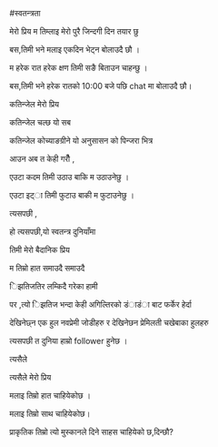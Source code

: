 #स्वतन्त्रता 

मेरो प्रिय म तिम्लाइ मेरो पुरै जिन्दगी दिन तयार छु 

बस,तिमी भने मलाइ एकदिन भेट्न बोलाउदै छौ ।

म हरेक रात हरेक क्षण तिमी सङै बिताउन चाहन्छु ।

बस,तिमी भने हरेक रातको 10:00 बजे पछि chat मा बोलाउदै छौ।

कतिन्जेल मेरो प्रिय 

कतिन्जेल चल्छ यो सब 

कतिन्जेल कोच्याङग्रीने यो अनुसासन को पिन्जरा भित्र 

आउन अब त केही गरौँ ,

एउटा कदम तिमी उठाउ बाकि म उठाउनेछु ।

एउटा इट्ा तिमी फुटाउ बाकी म फुटाउनेछु ।

त्यसपछी ,

हो त्यसपछी,यो स्वतन्त्र दुनियाँमा

तिमी मेरो बैदानिक प्रिय 

म तिम्रो हात समाउदै समाउदै

िझतिजतिर लम्किदै गरेका हामी

पर ,त्यो िझतिज भन्दा केही अगिल्तिरको डंाडंा बाट फर्केर हेर्दा 

देखिनेछ्न एक हुल नवप्रेमी जोडीहरु र देखिनेछन प्रेमिलती चखेबाका हुलहरु

त्यसपछी त दुनिया हाम्रो follower हुनेछ ।

त्यसैले 

त्यसैले मेरो प्रिय

मलाइ तिम्रो हात चाहियेकोछ ।

मलाइ तिम्रो साथ चाहियेकोछ।

प्राकृतिक तिम्रो त्यो मुस्कानले दिने साहस चाहियेको छ,दिन्छौ?
